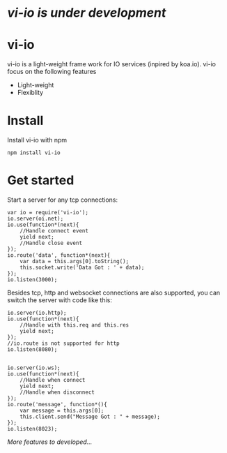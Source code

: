 # *vi-io is under development*
# vi-io
vi-io is a light-weight frame work for IO services (inpired by koa.io). vi-io focus on the following features
* Light-weight
* Flexiblity

# Install
Install vi-io with npm

    npm install vi-io

# Get started
Start a server for any tcp connections:

    var io = require('vi-io');
    io.server(oi.net);
    io.use(function*(next){
        //Handle connect event
        yield next;
        //Handle close event
    });
    io.route('data', function*(next){
        var data = this.args[0].toString();
        this.socket.write('Data Got : ' + data);
    });
    io.listen(3000);

Besides tcp, http and websocket connections are also supported, you can switch the server with code like this:

    io.server(io.http); 
    io.use(function*(next){
        //Handle with this.req and this.res
        yield next;
    });
    //io.route is not supported for http
    io.listen(8080);


    io.server(io.ws);
    io.use(function*(next){
        //Handle when connect
        yield next;
        //Handle when disconnect
    });
    io.route('message', function*(){
        var message = this.args[0];
        this.client.send("Message Got : " + message);
    });
    io.listen(8023);

*More features to developed...*

